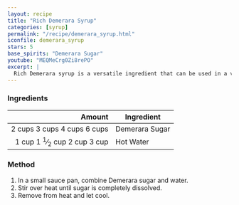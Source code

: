 ```yaml
---
layout: recipe
title: "Rich Demerara Syrup"
categories: [syrup]
permalink: "/recipe/demerara_syrup.html"
iconfile: demerara_syrup
stars: 5
base_spirits: "Demerara Sugar"
youtube: "MEQMeCrg0Zi8rePO"
excerpt: |
  Rich Demerara syrup is a versatile ingredient that can be used in a variety of cocktails and other drinks.
---
```


### Ingredients

| Amount | Ingredient     |
| -----: | -------------- |
| <span class="onex active">2 cups </span> <span class="onehalfx">3 cups </span> <span class="twox">4 cups </span> <span class="threex">6 cups </span>| Demerara Sugar |
|  <span class="onex active">1 cup </span> <span class="onehalfx">1 <sup>1</sup>&frasl;<sub>2</sub> cup </span> <span class="twox">2 cup </span> <span class="threex">3 cup </span>| Hot Water      |

### Method

1. In a small sauce pan, combine Demerara sugar and water.
2. Stir over heat until sugar is completely dissolved.
3. Remove from heat and let cool.

    
<script type="application/ld+json">
{
  "": "https://schema.org",
  "": "Recipe",
  "author": "{{ page.author }}",
  "description": "{{ page.excerpt }}",
  "image": "{% for ingredient in site.data[page.iconfile].images.ingredient limit: 1 %}{{ ingredient.url }}{% endfor %}",
  "recipeIngredient": [
  ],
  "name": "{{ page.title }}",
  "recipeInstructions": "",
  "recipeYield": "1 cocktail",
}
</script>

    